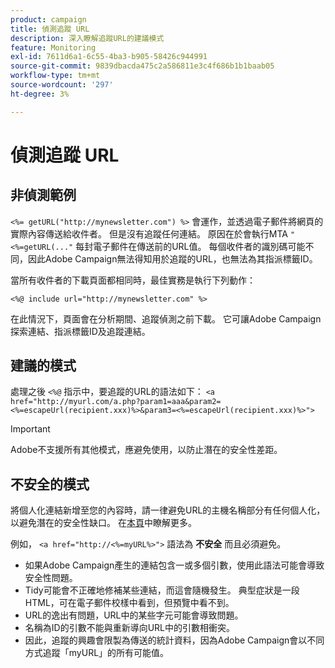 ```yaml
---
product: campaign
title: 偵測追蹤 URL
description: 深入瞭解追蹤URL的建議模式
feature: Monitoring
exl-id: 7611d6a1-6c55-4ba3-b905-58426c944991
source-git-commit: 9839dbacda475c2a586811e3c4f686b1b1baab05
workflow-type: tm+mt
source-wordcount: '297'
ht-degree: 3%

---
```


# 偵測追蹤 URL

## 非偵測範例

`<%= getURL("http://mynewsletter.com") %>` 會運作，並透過電子郵件將網頁的實際內容傳送給收件者。 但是沒有追蹤任何連結。 原因在於會執行MTA `"<%=getURL(..."` 每封電子郵件在傳送前的URL值。 每個收件者的識別碼可能不同，因此Adobe Campaign無法得知用於追蹤的URL，也無法為其指派標籤ID。

當所有收件者的下載頁面都相同時，最佳實務是執行下列動作：

`<%@ include url="http://mynewsletter.com" %>`

在此情況下，頁面會在分析期間、追蹤偵測之前下載。 它可讓Adobe Campaign探索連結、指派標籤ID及追蹤連結。

## 建議的模式

處理之後 `<%@` 指示中，要追蹤的URL的語法如下： `<a href="http://myurl.com/a.php?param1=aaa&param2=<%=escapeUrl(recipient.xxx)%>&param3=<%=escapeUrl(recipient.xxx)%>">`

>[!IMPORTANT]
>
>Adobe不支援所有其他模式，應避免使用，以防止潛在的安全性差距。

## 不安全的模式

將個人化連結新增至您的內容時，請一律避免URL的主機名稱部分有任何個人化，以避免潛在的安全性缺口。 在[本頁](../../installation/using/privacy.md#url-personalization)中瞭解更多。

例如， `<a href="http://<%=myURL%>">` 語法為 **不安全** 而且必須避免。

* 如果Adobe Campaign產生的連結包含一或多個引數，使用此語法可能會導致安全性問題。
* Tidy可能會不正確地修補某些連結，而這會隨機發生。 典型症狀是一段HTML，可在電子郵件校樣中看到，但預覽中看不到。
* URL的逸出有問題，URL中的某些字元可能會導致問題。
* 名稱為ID的引數不能與重新導向URL中的引數相衝突。
* 因此，追蹤的興趣會限製為傳送的統計資料，因為Adobe Campaign會以不同方式追蹤「myURL」的所有可能值。
